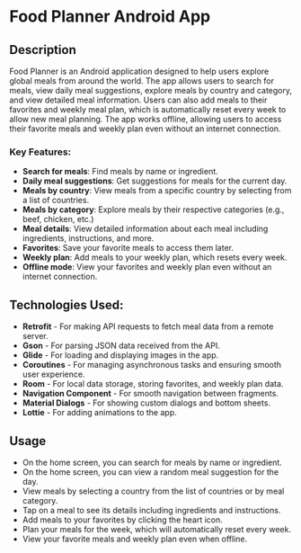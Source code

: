 
# Food Planner Android App

## Description

Food Planner is an Android application designed to help users explore global meals from around the world. The app allows users to search for meals, view daily meal suggestions, explore meals by country and category, and view detailed meal information. Users can also add meals to their favorites and weekly meal plan, which is automatically reset every week to allow new meal planning. The app works offline, allowing users to access their favorite meals and weekly plan even without an internet connection.

### Key Features:
- **Search for meals**: Find meals by name or ingredient.
- **Daily meal suggestions**: Get suggestions for meals for the current day.
- **Meals by country**: View meals from a specific country by selecting from a list of countries.
- **Meals by category**: Explore meals by their respective categories (e.g., beef, chicken, etc.)
- **Meal details**: View detailed information about each meal including ingredients, instructions, and more.
- **Favorites**: Save your favorite meals to access them later.
- **Weekly plan**: Add meals to your weekly plan, which resets every week.
- **Offline mode**: View your favorites and weekly plan even without an internet connection.

## Technologies Used:
- **Retrofit** - For making API requests to fetch meal data from a remote server.
- **Gson** - For parsing JSON data received from the API.
- **Glide** - For loading and displaying images in the app.
- **Coroutines** - For managing asynchronous tasks and ensuring smooth user experience.
- **Room** - For local data storage, storing favorites, and weekly plan data.
- **Navigation Component** - For smooth navigation between fragments.
- **Material Dialogs** - For showing custom dialogs and bottom sheets.
- **Lottie** - For adding animations to the app.

## Usage

- On the home screen, you can search for meals by name or ingredient.
- On the home screen, you can view a random meal suggestion for the day.
- View meals by selecting a country from the list of countries or by meal category.
- Tap on a meal to see its details including ingredients and instructions.
- Add meals to your favorites by clicking the heart icon.
- Plan your meals for the week, which will automatically reset every week.
- View your favorite meals and weekly plan even when offline.

